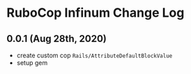 # RuboCop Infinum Change Log

## 0.0.1 (Aug 28th, 2020)

- create custom cop `Rails/AttributeDefaultBlockValue`
- setup gem
